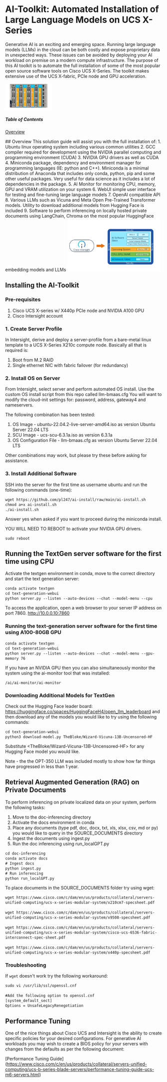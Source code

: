 # AI-Toolkit: Automated Installation of Large Language Models on UCS X-Series

Generative AI is an exciting and emerging space. Running large language models (LLMs) in the cloud can be both costly and expose proprietary data in unexpected ways. These issues can be avoided by deploying your AI workload on premise on a modern compute infrastructure. The purpose of this AI toolkit is to automate the full installation of some of the most popular open source software tools on Cisco UCS X-Series. The toolkit makes extensive use of the UCS X-fabric, PCIe node and GPU acceleration.   

<img
  src="x-series_gpu.jpg"
  alt="UCS X-Series"
  title="UCS X-Series"
  style="display: inline-block; margin: 0 auto; max-width: 150px">

##### Table of Contents
[Overview](#overview)  


<a name="overview"/>
## Overview
This solution guide will assist you with the full installation of:
1. Ubuntu linux operating system including various common utilities
2. GCC compiler required for development using the NVIDIA parallel computing and programming environment (CUDA)
3. NVIDIA GPU drivers as well as CUDA
4. Miniconda package, dependency and environment manager for programming languages (IE: python and C++). Miniconda is a minimal distribution of Anaconda that includes only conda, python, pip and some other useful packages. Very useful for data science as it includes a lot of dependencies in the package.
5. AI Monitor for monitoring CPU, memory, GPU and VRAM utilization on your system
6. WebUI simple user interface for testing and fine-tuning large language models
7. OpenAI compatible API
8. Various LLMs such as Vicuna and Meta Open Pre-Trained Transformer models. Utility to download additional models from Hugging Face is included
9. Software to perform inferencing on locally hosted private documents using LangChain, Chroma on the most popular HuggingFace embedding models and LLMs
<img
  src="llm_stack.jpg"
  alt="AI Stack"
  title="AI Stack"
  style="display: inline-block; margin: 0 auto; max-width: 300px">

## Installing the AI-Toolkit

### Pre-requisites

1. Cisco UCS X-series w/ X440p PCIe node and NVIDIA A100 GPU
2. Cisco Intersight account

### 1. Create Server Profile

In Intersight, derive and deploy a server-profile from a bare-metal linux template to a UCS X-Series X210c compute node. Basically all that is required is:
1. Boot from M.2 RAID
2. Single ethernet NIC with fabric failover (for redundancy)

### 2. Install OS on Server

From Intersight, select server and perform automated OS install. Use the custom OS install script from this repo called llm-bmaas.cfg You will want to modify the cloud-init settings for: password, address, gateway4 and nameservers.

The following combination has been tested:
1. OS Image - ubuntu-22.04.2-live-server-amd64.iso as version Ubuntu Server 22.04 LTS
2. SCU Image - ucs-scu-6.3.1a.iso as version 6.3.1a
3. OS Configuration File - llm-bmaas.cfg as version Ubuntu Server 22.04 LTS

Other combinations may work, but please try these before asking for assistance.


### 3. Install Additional Software

SSH into the server for the first time as username ubuntu and run the following commands (one-time):
```
wget https://github.com/pl247/ai-install/raw/main/ai-install.sh
chmod a+x ai-install.sh
./ai-install.sh
```

Answer yes when asked if you want to proceed during the miniconda install.

YOU WILL NEED TO REBOOT to activate your NVIDIA GPU drivers.

```
sudo reboot
```

## Running the TextGen server software for the first time using CPU

Activate the textgen environment in conda, move to the correct directory and start the text generation server:

```
conda activate textgen
cd text-generation-webui
python server.py --listen --auto-devices --chat --model-menu --cpu
```

To access the application, open a web browser to your server IP address on port 7860.
http://10.0.0.10:7860

### Running the text-generation server software for the first time using A100-80GB GPU

```
conda activate textgen
cd text-generation-webui
python server.py --listen --auto-devices --chat --model-menu --gpu-memory 76
```

If you have an NVIDIA GPU then you can also simultaneously monitor the system using the ai-monitor tool that was installed:
```
/ai/ai-monitor/ai-monitor
```

### Downloading Additional Models for TextGen

Check out the Hugging Face leader board: https://huggingface.co/spaces/HuggingFaceH4/open_llm_leaderboard and then download any of the models you would like to try using the following commands:

```
cd text-generation-webui
python3 download-model.py TheBloke/Wizard-Vicuna-13B-Uncensored-HF
```

Substitute <TheBloke/Wizard-Vicuna-13B-Uncensored-HF> for any Hugging Face model you would like.

Note - the the OPT-350 LLM was included mostly to show how far things have progressed in less than 1 year. 

## Retrieval Augmented Generation (RAG) on Private Documents

To perform inferencing on private localized data on your system, perform the following tasks:
1. Move to the doc-inferencing directory
2. Activate the docs environment in conda
3. Place any documents (type pdf, doc, docx, txt, xls, xlsx, csv, md or py) you would like to query in the SOURCE_DOCUMENTS directory
4. Ingest the documents using ingest.py
5. Run the doc inferencing using run_localGPT.py

```
cd doc-inferencing
conda activate docs
# Ingest docs
python ingest.py
# Run inferencing
python run_localGPT.py
```

To place documents in the SOURCE_DOCUMENTS folder try using wget:

```
wget https://www.cisco.com/c/dam/en/us/products/collateral/servers-unified-computing/ucs-x-series-modular-system/x210cm7-specsheet.pdf

wget https://www.cisco.com/c/dam/en/us/products/collateral/servers-unified-computing/ucs-x-series-modular-system/x9508-specsheet.pdf

wget https://www.cisco.com/c/dam/en/us/products/collateral/servers-unified-computing/ucs-x-series-modular-system/cisco-ucs-6536-fabric-interconnect-spec-sheet.pdf

wget https://www.cisco.com/c/dam/en/us/products/collateral/servers-unified-computing/ucs-x-series-modular-system/x440p-specsheet.pdf
```

### Troubleshooting

If `wget` doesn't work try the following workaround:

```
sudo vi /usr/lib/ssl/openssl.cnf

#Add the following option to openssl.cnf
[system_default_sect]
Options = UnsafeLegacyRenegotiation
```

## Performance Tuning

One of the nice things about Cisco UCS and Intersight is the ability to create specific policies for your desired configurations. For generative AI workloads you may wish to create a BIOS policy for your servers with changes from the defaults as per the following document:

[Performance Tuning Guide] (https://www.cisco.com/c/en/us/products/collateral/servers-unified-computing/ucs-b-series-blade-servers/performance-tuning-guide-ucs-m6-servers.html)

